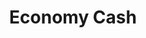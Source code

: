 ---
title: "Economy Cash"
url: /valencia/economy-cash-carrer-escultor-ricart-boix/
shop: supermercado
---